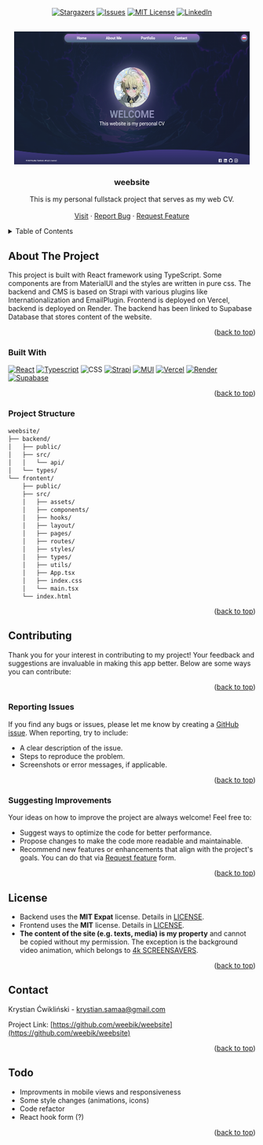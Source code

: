 <a id="readme-top"></a>

<!-- PROJECT SHIELDS -->
<div align="center">

[![Stargazers][stars-shield]][stars-url]
[![Issues][issues-shield]][issues-url]
[![MIT License][license-shield]][license-url]
[![LinkedIn][linkedin-shield]][linkedin-url]

</div>

<!-- PROJECT LOGO -->
<br />
<div align="center">
  <a href="https://github.com/weebik/weebsite">
    <img src="images/screen.png" alt="Logo" width="480" height="270">
  </a>

<h3 align="center">weebsite</h3>
  <p align="center">
    This is my personal fullstack project that serves as my web CV.
    <br />
    <br />
    <a href="https://weebsitecv.vercel.app">Visit</a>
    ·
    <a href="https://github.com/weebik/weebsite/issues/new?assignees=&labels=&projects=&template=bug_report.md&title=">Report Bug</a>
    ·
    <a href="https://github.com/weebik/weebsite/issues/new?assignees=&labels=&projects=&template=feature_request.md&title=">Request Feature</a>
  </p>
</div>

<!-- TABLE OF CONTENTS -->
<details>
  <summary>Table of Contents</summary>
  <ol>
    <li>
      <a href="#about-the-project">About The Project</a>
      <ul>
        <li><a href="#built-with">Built With</a></li>
        <li><a href="#structure">Project Structure</a></li>
      </ul>
    </li>
    <li>
      <a href="#contributing">Contributing</a>
      <ul>
        <li><a href="#reporting-issues">Reporting issues</a></li>
        <li><a href="#suggesting-improvements">Suggesting improvements</a></li>
      </ul>
    </li>
    <li><a href="#license">License</a></li>
    <li><a href="#contact">Contact</a></li>
    <li><a href="#todos">Todo</a></li>
  </ol>
</details>

<!-- ABOUT THE PROJECT -->

## About The Project

This project is built with React framework using TypeScript. Some components are from MaterialUI and the styles are written in pure css. The backend and CMS is based on Strapi with various plugins like Internationalization and EmailPlugin. Frontend is deployed on Vercel, backend is deployed on Render. The backend has been linked to Supabase Database that stores content of the website.

<p align="right">(<a href="#readme-top">back to top</a>)</p>

### Built With

[![React][React.js]][React-url]
[![Typescript][Typescript]][Typescript-url]
![CSS][CSS3]
[![Strapi][Strapi]][Strapi-url]
[![MUI][MUI]][MUI-url]
[![Vercel][Vercel]][Vercel-url]
[![Render][Render]][Render-url]
[![Supabase][Supabase]][Supabase-url]

<p align="right">(<a href="#readme-top">back to top</a>)</p>

### Project Structure

```
weebsite/
├── backend/
│   ├── public/
│   ├── src/
│   │   └── api/
│   └── types/
└── frontent/
    ├── public/
    ├── src/
    │   ├── assets/
    │   ├── components/
    │   ├── hooks/
    │   ├── layout/
    │   ├── pages/
    │   ├── routes/
    │   ├── styles/
    │   ├── types/
    │   ├── utils/
    │   ├── App.tsx
    │   ├── index.css
    │   └── main.tsx
    └── index.html
```

<p align="right">(<a href="#readme-top">back to top</a>)</p>

<!-- CONTRIBUTING -->

## Contributing

Thank you for your interest in contributing to my project! Your feedback and suggestions are invaluable in making this app better. Below are some ways you can contribute:

<p align="right">(<a href="#readme-top">back to top</a>)</p>

### Reporting Issues

If you find any bugs or issues, please let me know by creating a [GitHub issue](https://github.com/weebik/weebsite/issues/new?assignees=&labels=&projects=&template=bug_report.md&title=). When reporting, try to include:

- A clear description of the issue.
- Steps to reproduce the problem.
- Screenshots or error messages, if applicable.

<p align="right">(<a href="#readme-top">back to top</a>)</p>

### Suggesting Improvements

Your ideas on how to improve the project are always welcome! Feel free to:

- Suggest ways to optimize the code for better performance.
- Propose changes to make the code more readable and maintainable.
- Recommend new features or enhancements that align with the project's goals. You can do that via [Request feature](https://github.com/weebik/weebsite/issues/new?assignees=&labels=&projects=&template=feature_request.md&title=) form.

<p align="right">(<a href="#readme-top">back to top</a>)</p>

<!-- LICENSE -->

## License

- Backend uses the **MIT Expat** license. Details in [LICENSE](https://github.com/weebik/weebsite/blob/main/backend/LICENSE.txt).
- Frontend uses the **MIT** license. Details in [LICENSE](https://github.com/weebik/weebsite/blob/main/frontend/LICENSE.txt).
- **The content of the site (e.g. texts, media) is my property** and cannot be copied without my permission. The exception is the background video animation, which belongs to [4k SCREENSAVERS](https://www.youtube.com/@4kSCREENSAVERS).

<p align="right">(<a href="#readme-top">back to top</a>)</p>

<!-- CONTACT -->

## Contact

Krystian Ćwikliński - krystian.samaa@gmail.com

Project Link: [https://github.com/weebik/weebsite](https://github.com/weebik/weebsite)

<p align="right">(<a href="#readme-top">back to top</a>)</p>

<!-- ACKNOWLEDGMENTS -->

## Todo

- Improvments in mobile views and responsiveness
- Some style changes (animations, icons)
- Code refactor
- React hook form (?)

<p align="right">(<a href="#readme-top">back to top</a>)</p>

<!-- MARKDOWN LINKS & IMAGES -->
<!-- https://www.markdownguide.org/basic-syntax/#reference-style-links -->

[contributors-shield]: https://img.shields.io/github/contributors/weebik/weebsite.svg?style=for-the-badge
[contributors-url]: https://github.com/weebik/weebsite/graphs/contributors
[forks-shield]: https://img.shields.io/github/forks/weebik/weebiste.svg?style=for-the-badge
[forks-url]: https://github.com/weebik/weebsite/network/members
[stars-shield]: https://img.shields.io/github/stars/weebik/weebsite.svg?style=for-the-badge
[stars-url]: https://github.com/weebik/weebsite/stargazers
[issues-shield]: https://img.shields.io/github/issues/weebik/weebsite.svg?style=for-the-badge
[issues-url]: https://github.com/weebik/weebsite/issues
[license-shield]: https://img.shields.io/badge/License-MIT-yellow.svg?style=for-the-badge
[license-url]: https://img.shields.io/github/license/weebik/weebsite%2Ffrontend%2FLICENSE.TXT
[linkedin-shield]: https://img.shields.io/badge/-LinkedIn-black.svg?style=for-the-badge&logo=linkedin&colorB=555
[linkedin-url]: https://www.linkedin.com/in/weebik/
[product-screenshot]: images/screenshot.png
[Next.js]: https://img.shields.io/badge/next.js-000000?style=for-the-badge&logo=nextdotjs&logoColor=white
[Next-url]: https://nextjs.org/
[React.js]: https://img.shields.io/badge/react-%2320232a.svg?style=for-the-badge&logo=react&logoColor=%2361DAFB
[React-url]: https://reactjs.org/
[Typescript]: https://img.shields.io/badge/typescript-%23007ACC.svg?style=for-the-badge&logo=typescript&logoColor=white
[Typescript-url]: https://www.typescriptlang.org
[CSS3]: https://img.shields.io/badge/css3-%231572B6.svg?style=for-the-badge&logo=css3&logoColor=white
[Strapi]: https://img.shields.io/badge/strapi-%232E7EEA.svg?style=for-the-badge&logo=strapi&logoColor=white
[Strapi-url]: https://strapi.io
[MUI]: https://img.shields.io/badge/MUI-%230081CB.svg?style=for-the-badge&logo=mui&logoColor=white
[MUI-url]: https://mui.com/material-ui/
[Vercel]: https://img.shields.io/badge/vercel-%23000000.svg?style=for-the-badge&logo=vercel&logoColor=white
[Vercel-url]: https://vercel.com
[Render]: https://img.shields.io/badge/Render-%46E3B7.svg?style=for-the-badge&logo=render&logoColor=white
[Render-url]: https://render.com
[Supabase]: https://img.shields.io/badge/Supabase-3ECF8E?style=for-the-badge&logo=supabase&logoColor=white
[Supabase-url]: https://supabase.com
